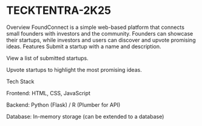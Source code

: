 # TECKTENTRA-2K25

Overview
FoundConnect is a simple web-based platform that connects small founders with investors and the community. Founders can showcase their startups, while investors and users can discover and upvote promising ideas.
Features
Submit a startup with a name and description.

View a list of submitted startups.

Upvote startups to highlight the most promising ideas.

Tech Stack

Frontend: HTML, CSS, JavaScript

Backend: Python (Flask) / R (Plumber for API)

Database: In-memory storage (can be extended to a database)
